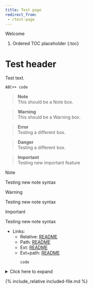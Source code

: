 ```yaml
---
title: Test page
redirect_from:
 - /test-page
---
```


Welcome

1. Ordered TOC placeholder
{:toc}

# Test header

Test text.

    ABC++ code

> **Note**  
This should be a Note box.

> **Warning**  
This should be a Warning box.

> **Error**  
Testing a different box.

> **Danger**  
Testing a different box.

> **Important**  
> Testing new important feature

> [!NOTE]
> Testing new note syntax

> [!WARNING]
> Testing new note syntax

> [!IMPORTANT]
> Testing new note syntax

* Links:
  * Relative: [README](README)
  * Path: [README](/README)
  * Ext: [README](README.md)
  * Ext+path: [README](/README.md)
    ```
    code
    ```

<details markdown="1">
<summary>Click here to expand</summary>

# Details

* This is full of details.
* Lots of them

```
And some code
```

</details>

{% include_relative included-file.md %}

